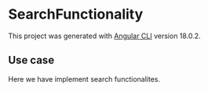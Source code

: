 # SearchFunctionality

This project was generated with [Angular CLI](https://github.com/angular/angular-cli) version 18.0.2.

## Use case

Here we have implement search functionalites.
